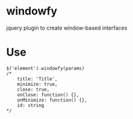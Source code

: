 # windowfy
jquery plugin to create window-based interfaces

Use
===
```` 
$('element').windowfy(params)
/*
    title: 'Title',
    minimize: true,
    close: true,
    onClose: function() {},
    onMinimize: function() {},
    id: string
*/
````
